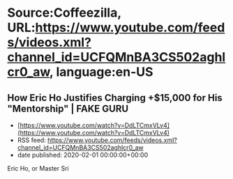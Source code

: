 # Source:Coffeezilla, URL:https://www.youtube.com/feeds/videos.xml?channel_id=UCFQMnBA3CS502aghlcr0_aw, language:en-US

## How Eric Ho Justifies Charging +$15,000 for His "Mentorship" | FAKE GURU
 - [https://www.youtube.com/watch?v=DdLTCmxVLv4](https://www.youtube.com/watch?v=DdLTCmxVLv4)
 - RSS feed: https://www.youtube.com/feeds/videos.xml?channel_id=UCFQMnBA3CS502aghlcr0_aw
 - date published: 2020-02-01 00:00:00+00:00

Eric Ho, or Master Sri

